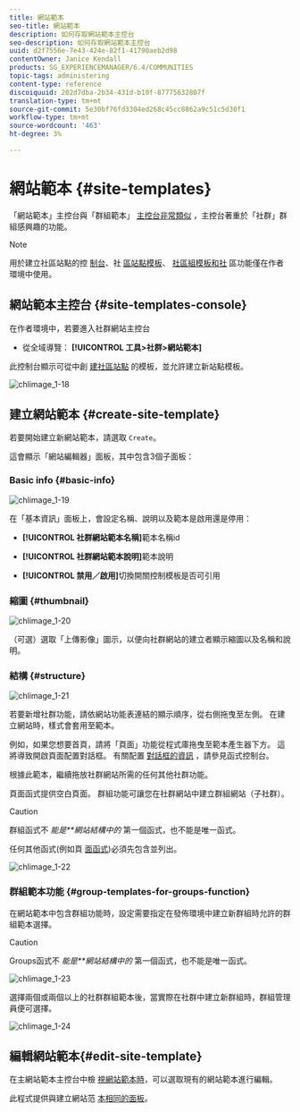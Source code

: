 ```yaml
---
title: 網站範本
seo-title: 網站範本
description: 如何存取網站範本主控台
seo-description: 如何存取網站範本主控台
uuid: d2f7556e-7e43-424e-82f1-41790aeb2d98
contentOwner: Janice Kendall
products: SG_EXPERIENCEMANAGER/6.4/COMMUNITIES
topic-tags: administering
content-type: reference
discoiquuid: 202d7dba-2b34-431d-b10f-87775632807f
translation-type: tm+mt
source-git-commit: 5e30bf76fd3304ed268c45cc8862a9c51c5d30f1
workflow-type: tm+mt
source-wordcount: '463'
ht-degree: 3%

---
```



# 網站範本 {#site-templates}

「網站範本」主控台與「群組範本」 [主控台非常類似](tools-groups.md) ，主控台著重於「社群」群組感興趣的功能。

>[!NOTE]
>
>用於建立社區站點的控 [制台](sites-console.md)、社 [區站點模板](sites.md)、 [社區組模板和社](tools-groups.md)[](functions.md) 區功能僅在作者環境中使用。

## 網站範本主控台 {#site-templates-console}

在作者環境中，若要進入社群網站主控台

* 從全域導覽： **[!UICONTROL 工具>社群>網站範本]**

此控制台顯示可從中創 [建社區站點](sites-console.md) 的模板，並允許建立新站點模板。

![chlimage_1-18](assets/chlimage_1-18.png)

## 建立網站範本 {#create-site-template}

若要開始建立新網站範本，請選取 `Create`。

這會顯示「網站編輯器」面板，其中包含3個子面板：

### Basic info {#basic-info}

![chlimage_1-19](assets/chlimage_1-19.png)

在「基本資訊」面板上，會設定名稱、說明以及範本是啟用還是停用：

* **[!UICONTROL 社群網站範本名稱]**&#x200B;範本名稱id

* **[!UICONTROL 社群網站範本說明]**&#x200B;範本說明

* **[!UICONTROL 禁用／啟用]**&#x200B;切換開關控制模板是否可引用

### 縮圖 {#thumbnail}

![chlimage_1-20](assets/chlimage_1-20.png)

（可選）選取「上傳影像」圖示，以便向社群網站的建立者顯示縮圖以及名稱和說明。

### 結構 {#structure}

![chlimage_1-21](assets/chlimage_1-21.png)

若要新增社群功能，請依網站功能表連結的顯示順序，從右側拖曳至左側。 在建立網站時，樣式會套用至範本。

例如，如果您想要首頁，請將「頁面」功能從程式庫拖曳至範本產生器下方。 這將導致開啟頁面配置對話框。 有關配置 [對話框的資訊](functions.md) ，請參見函式控制台。

根據此範本，繼續拖放社群網站所需的任何其他社群功能。

頁面函式提供空白頁面。 群組功能可讓您在社群網站中建立群組網站（子社群）。

>[!CAUTION]
>
>群組函式不 *能是**網站結構中的* 第一個函式，也不能是唯一函式。
>
>任何其他函式(例如頁 [面函式](functions.md#page-function))必須先包含並列出。

![chlimage_1-22](assets/chlimage_1-22.png)

### 群組範本功能 {#group-templates-for-groups-function}

在網站範本中包含群組功能時，設定需要指定在發佈環境中建立新群組時允許的群組範本選擇。

>[!CAUTION]
>
>Groups函式不 *能是**網站結構中的* 第一個函式，也不能是唯一函式。

![chlimage_1-23](assets/chlimage_1-23.png)

選擇兩個或兩個以上的社群群組範本後，當實際在社群中建立新群組時，群組管理員便可選擇。

![chlimage_1-24](assets/chlimage_1-24.png)

## 編輯網站範本{#edit-site-template}

在主網站範本主控台中檢 [視網站範本時](#site-templates-console)，可以選取現有的網站範本進行編輯。

此程式提供與建立網站范 [本相同的面板](#create-site-template)。
